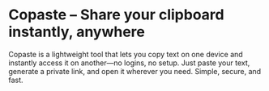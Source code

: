 # Copaste – Share your clipboard instantly, anywhere

Copaste is a lightweight tool that lets you copy text on one device and instantly access it on another—no logins, no setup. Just paste your text, generate a private link, and open it wherever you need. Simple, secure, and fast.
